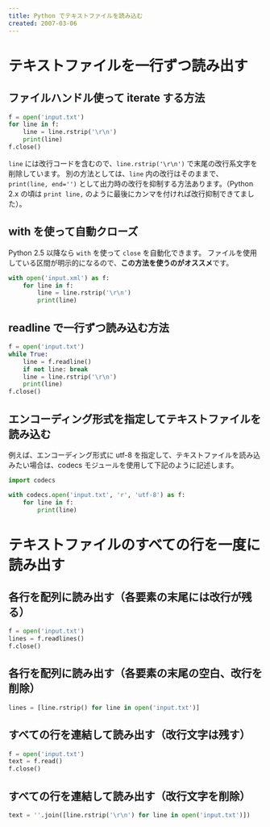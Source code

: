```yaml
---
title: Python でテキストファイルを読み込む
created: 2007-03-06
---
```


テキストファイルを一行ずつ読み出す
====

ファイルハンドル使って iterate する方法
----

```python
f = open('input.txt')
for line in f:
    line = line.rstrip('\r\n')
    print(line)
f.close()
```

```line``` には改行コードを含むので、```line.rstrip('\r\n')``` で末尾の改行系文字を削除しています。
別の方法としては、```line``` 内の改行はそのままで、```print(line, end='')``` として出力時の改行を抑制する方法あります。（Python 2.x の頃は ```print line,``` のように最後にカンマを付ければ改行抑制できてました）。

with を使って自動クローズ
----

Python 2.5 以降なら ```with``` を使って ```close``` を自動化できます。
ファイルを使用している区間が明示的になるので、**この方法を使うのがオススメ**です。

```python
with open('input.xml') as f:
    for line in f:
        line = line.rstrip('\r\n')
        print(line)
```

readline で一行ずつ読み込む方法
----


```python
f = open('input.txt')
while True:
    line = f.readline()
    if not line: break
    line = line.rstrip('\r\n')
    print(line)
f.close()
```

エンコーディング形式を指定してテキストファイルを読み込む
----

例えば、エンコーディング形式に utf-8 を指定して、テキストファイルを読み込みたい場合は、codecs モジュールを使用して下記のように記述します。

```python
import codecs

with codecs.open('input.txt', 'r', 'utf-8') as f:
    for line in f:
        print(line)
```


テキストファイルのすべての行を一度に読み出す
====

各行を配列に読み出す（各要素の末尾には改行が残る）
----

```python
f = open('input.txt')
lines = f.readlines()
f.close()
```

各行を配列に読み出す（各要素の末尾の空白、改行を削除）
----

```python
lines = [line.rstrip() for line in open('input.txt')]
```

すべての行を連結して読み出す（改行文字は残す）
----

```python
f = open('input.txt')
text = f.read()
f.close()
```

すべての行を連結して読み出す（改行文字を削除）
----

```python
text = ''.join([line.rstrip('\r\n') for line in open('input.txt')])
```


